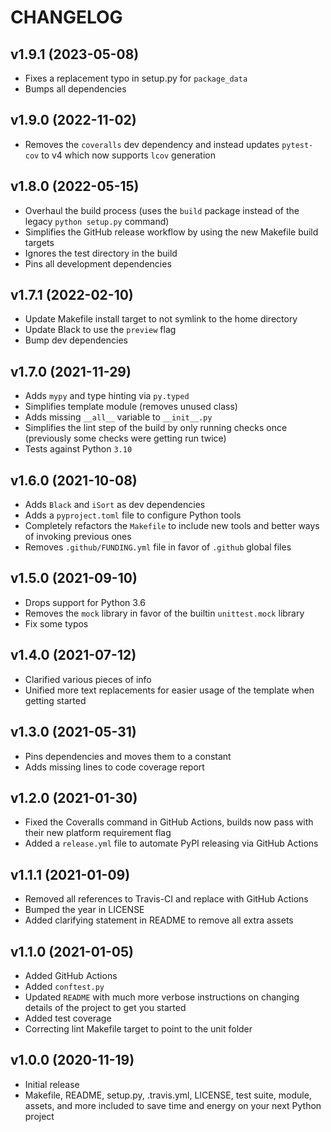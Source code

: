 # CHANGELOG

## v1.9.1 (2023-05-08)

- Fixes a replacement typo in setup.py for `package_data`
- Bumps all dependencies

## v1.9.0 (2022-11-02)

- Removes the `coveralls` dev dependency and instead updates `pytest-cov` to v4 which now supports `lcov` generation

## v1.8.0 (2022-05-15)

- Overhaul the build process (uses the `build` package instead of the legacy `python setup.py` command)
- Simplifies the GitHub release workflow by using the new Makefile build targets
- Ignores the test directory in the build
- Pins all development dependencies

## v1.7.1 (2022-02-10)

- Update Makefile install target to not symlink to the home directory
- Update Black to use the `preview` flag
- Bump dev dependencies

## v1.7.0 (2021-11-29)

- Adds `mypy` and type hinting via `py.typed`
- Simplifies template module (removes unused class)
- Adds missing `__all__` variable to `__init__.py`
- Simplifies the lint step of the build by only running checks once (previously some checks were getting run twice)
- Tests against Python `3.10`

## v1.6.0 (2021-10-08)

- Adds `Black` and `iSort` as dev dependencies
- Adds a `pyproject.toml` file to configure Python tools
- Completely refactors the `Makefile` to include new tools and better ways of invoking previous ones
- Removes `.github/FUNDING.yml` file in favor of `.github` global files

## v1.5.0 (2021-09-10)

- Drops support for Python 3.6
- Removes the `mock` library in favor of the builtin `unittest.mock` library
- Fix some typos

## v1.4.0 (2021-07-12)

- Clarified various pieces of info
- Unified more text replacements for easier usage of the template when getting started

## v1.3.0 (2021-05-31)

- Pins dependencies and moves them to a constant
- Adds missing lines to code coverage report

## v1.2.0 (2021-01-30)

- Fixed the Coveralls command in GitHub Actions, builds now pass with their new platform requirement flag
- Added a `release.yml` file to automate PyPI releasing via GitHub Actions

## v1.1.1 (2021-01-09)

- Removed all references to Travis-CI and replace with GitHub Actions
- Bumped the year in LICENSE
- Added clarifying statement in README to remove all extra assets

## v1.1.0 (2021-01-05)

- Added GitHub Actions
- Added `conftest.py`
- Updated `README` with much more verbose instructions on changing details of the project to get you started
- Added test coverage
- Correcting lint Makefile target to point to the unit folder

## v1.0.0 (2020-11-19)

- Initial release
- Makefile, README, setup.py, .travis.yml, LICENSE, test suite, module, assets, and more included to save time and energy on your next Python project
